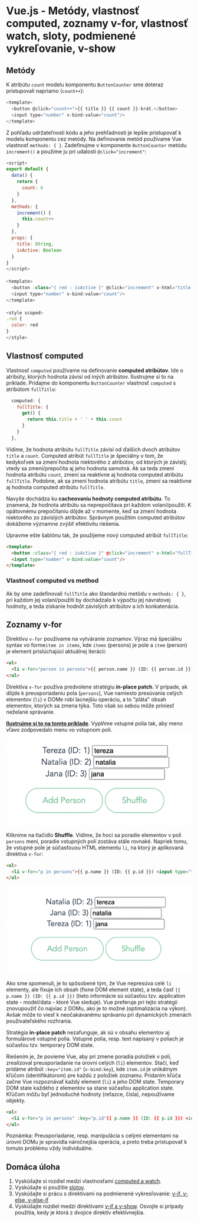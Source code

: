 # Vue.js - Metódy, vlastnosť computed, zoznamy v-for, vlastnosť watch, sloty, podmienené vykreľovanie, v-show

## Metódy
K atribútu ``count`` modelu komponentu ``ButtonCounter`` sme doteraz pristupovali napriamo (``count++``):

```js
<template>
  <button @click="count++">{{ title }} {{ count }}-krát.</button>
  <input type="number" v-bind:value="count"/>
</template>
```

Z pohľadu udržateľnosti kódu a jeho prehľadnosti je lepšie pristupovať k modelu komponentu cez metódy. Na definovanie metód používame Vue vlastnosť ``methods: { }``. Zadefinujme v komponente ``ButtonCounter`` metódu ``increment()`` a použime ju pri udalosti ``@click="increment"``:

```js
<script>
export default {
  data() {
    return {
      count: 0
    }
  },
  methods: {
    increment() {
      this.count++
    }
  },
  props: {
    title: String,
    isActive: Boolean
  }
}
</script>

<template>
  <button :class="{ red : isActive }" @click="increment" v-html="title + ' ' + count"></button>
  <input type="number" v-bind:value="count"/>
</template>

<style scoped>
.red { 
  color: red
}
</style>
```

## Vlastnosť computed

Vlastnosť ``computed`` používame na definovanie **computed atribútov**. Ide o atribúty, ktorých hodnota závisí od iných atribútov. Ilustrujme si to na príklade. Pridajme do komponentu ``ButtonCounter`` vlastnosť ``computed``  s atribútom ``fullTitle``:

```js
  computed: {
    fullTitle: {
      get() {
        return this.title + ' ' + this.count
      }
    }
  },
```
Vidíme, že hodnota atribútu ``fullTitle`` závisí od ďalších dvoch atribútov ``title`` a ``count``. Computed atribút ``fullTitle`` je špeciálny v tom, že kedykoľvek sa zmení hodnota niektorého z atribútov, od ktorých je závislý, vtedy sa zmení/prepočíta aj jeho hodnota samotná. Ak sa teda zmení hodnota atribútu ``count``, zmení sa reaktívne aj hodnota computed atribútu ``fullTitle``. Podobne, ak sa zmení hodnota atribútu ``title``, zmení sa reaktívne aj hodnota computed atribútu ``fullTitle``.  

Navyše dochádza ku **cacheovaniu hodnoty computed atribútu**. To znamená, že hodnota atribútu sa neprepočítava pri každom volaní/použití. K opätovnému prepočítaniu dôjde až v momente, keď sa zmení hodnota niektorého zo závislých atribútov. Správnym použitím computed atribútov dokážeme významne zvýšiť efektivitu riešenia.  

Upravme ešte šablónu tak, že použijeme nový computed atribút ``fullTitle``:

```html
<template>
  <button :class="{ red : isActive }" @click="increment" v-html="fullTitle"></button>
  <input type="number" v-bind:value="count"/>
</template>
```

### Vlastnosť computed vs method
Ak by sme zadefinovali ``fullTitle`` ako štandardnú metódu v ``methods: { }``, pri každom jej volaní/použití by dochádzalo k výpočtu jej návratovej hodnoty, a teda získanie hodnôt závislých atribútov a ich konkatenácia. 

## Zoznamy v-for
Direktívu ``v-for`` používame na vytváranie zoznamov. Výraz má špeciálnu syntax vo forme``item in items``, kde ``items`` (persons) je pole a ``item`` (person) je element prislúchajúci aktuálnej iterácii:

```html
<ul>
  <li v-for="person in persons">{{ person.name }} (ID: {{ person.id }})</li>
</ul>
```

Direktíva ``v-for`` používa predvolene stratégiu **in-place patch**. V prípade, ak dôjde k preusporiadaniu pola (``persons``), Vue namiesto presúvania celých elementov (``li``) v DOMe robí lacnejšiu operáciu, a to "pláta" obsah elementov, ktorých sa zmena týka. Toto však so sebou môže priniesť neželané správanie. 

[**Ilustrujme si to na tomto príklade**](https://codepen.io/kurice/pen/ZEamyKw). Vyplňme vstupné polia tak, aby meno vľavo zodpovedalo menu vo vstupnom poli. 
![Ukážka v-for](zdroje/vfor1.png "Ukážka v-for")

Kliknime na tlačidlo **Shuffle**. Vidíme, že hoci sa poradie elementov v poli ``persons`` mení, poradie vstupných polí zostáva stále rovnaké. Napriek tomu, že vstupné pole je súčasťouou HTML elementu ``li``, na ktorý je aplikovaná direktíva ``v-for``:

```html
<ul>
  <li v-for="p in persons">{{ p.name }} (ID: {{ p.id }}) <input type="text"></li>
</ul>
```

![Ukážka v-for](zdroje/vfor2.png "Ukážka v-for")

Ako sme spomenuli, je to spôsobené tým, že Vue nepresúva celé ``li`` elementy, ale fixuje ich obsah (fixne DOM element state), a teda časť ``{{ p.name }} (ID: {{ p.id }})`` (tieto informácie sú súčasťou tzv. application state - model/data - ktoré Vue sleduje). Vue preferuje pri tejto stratégii znovupoužiť čo najviac z DOMu, ako je to možné (optimalizácia na výkon). Avšak môže to viesť k neočakávanému správaniu pri dynamických zmenách používateľského rozhrania. 

Stratégia **in-place patch** nezafunguje, ak sú v obsahu elementov aj formulárové vstupné polia. Vstupné polia, resp. text napísaný v poliach je súčasťou tzv. temporary DOM state. 

Riešením je, že povieme Vue, aby pri zmene poradia položiek v poli, zrealizoval preusporiadanie na úrovni celých (``li``) elementov. Stačí, keď pridáme atribút ``:key="item.id"`` (``v-bind:key``), kde ``item.id`` je unikátnym kľúčom (identifikátorom) pre každú z položiek zoznamu. Pridaním kľúča začne Vue rozpoznávať každý element (``li``) a jeho DOM state. Temporary DOM state každého z elementov sa stane súčasťou application state. Kľúčom môžu byť jednoduché hodnoty (reťazce, čísla), nepoužívame objekty.

```html
<ul>
  <li v-for="p in persons" :key="p.id"{{ p.name }} (ID: {{ p.id }}) <input type="text"></li>
</ul>
  ```

Poznámka: Preusporiadanie, resp. manipulácia s celými elementami na úrovni DOMu je spravidla náročnejšia operácia, a preto treba pristupovať k tomuto problému vždy individuálne.


## Domáca úloha

1. Vyskúšajte si rozdiel medzi vlastnosťami [computed a watch](https://guivern.hashnode.dev/vue-js-differences-between-computed-and-watch).
2. Vyskúšajte si použitie [slotov](https://vuejs.org/guide/components/slots.html#slot-content-and-outlet).
3. Vyskúšajte si prácu s direktívami na podmienené vykresľovanie: [v-if, v-else, v-else-if](https://v2.vuejs.org/v2/guide/conditional.html)
4. Vyskúšajte rozdiel medzi direktívami [v-if a v-show](https://mattmaribojoc.medium.com/v-if-vs-v-show-vue-conditional-rendering-86ca39a8b322). Osvojte si prípady použitia, kedy je ktorá z dvojice direktív efektívnejšia.